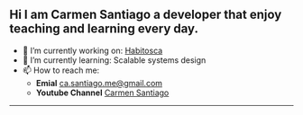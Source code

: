 
## Hi I am Carmen Santiago a developer that enjoy teaching and learning every day.

- 🔭 I’m currently working on: [Habitosca](https://habitosca.com)
- 🌱 I’m currently learning: Scalable systems design
- 📫 How to reach me: 
  - **Emial** ca.santiago.me@gmail.com 
  - **Youtube Channel**  [Carmen Santiago](https://www.youtube.com/@casantiago)
----
